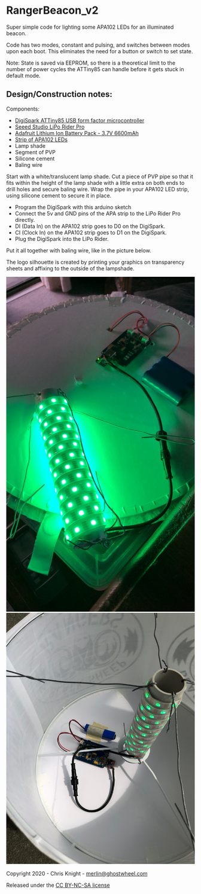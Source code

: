 # RangerBeacon_v2
Super simple code for lighting some APA102 LEDs for an illuminated beacon.

Code has two modes, constant and pulsing, and switches between modes upon each boot.  This eliminates the need for a button or switch to set state.

Note:  State is saved via EEPROM, so there is a theoretical limit to the number of power cycles the ATTiny85 can handle before it gets stuck in default mode.

## Design/Construction notes:

Components:
- [DigiSpark ATTiny85 USB form factor microcontroller](https://amzn.to/39q0uu5)
- [Seeed Studio LiPo Rider Pro](https://amzn.to/2Mt9CoV)
- [Adafruit Lithium Ion Battery Pack - 3.7V 6600mAh](https://amzn.to/39waHFL)
- [Strip of APA102 LEDs](https://amzn.to/39pSTMc)
- Lamp shade
- Segment of PVP
- Silicone cement
- Baling wire

Start with a white/translucent lamp shade.  Cut a piece of PVP pipe so that it fits within the height of the lamp shade with a little extra on both ends to drill holes and secure baling wire.  Wrap the pipe in your APA102 LED strip, using silicone cement to secure it in place.

- Program the DigiSpark with this arduino sketch
- Connect the 5v and GND pins of the APA strip to the LiPo Rider Pro directly.  
- DI (Data In) on the APA102 strip goes to D0 on the DigiSpark.
- CI (Clock In) on the APA102 strip goes to D1 on the DigiSpark.
- Plug the DigiSpark into the LiPo Rider.

Put it all together with baling wire, like in the picture below.

The logo silhouette is created by printing your graphics on transparency sheets and affixing to the outside of the lampshade.

![assembled](./images/F54D42A2-9DC6-4514-8428-BC89CCD9D85E.jpg)
![assembled](./images/IMG_6520.jpeg)

Copyright 2020 - Chris Knight - merlin@ghostwheel.com

Released under the [CC BY-NC-SA license](https://creativecommons.org/licenses/by-nc-sa/4.0/)

